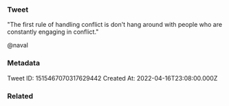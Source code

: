 ### Tweet
"The first rule of handling conflict is don't hang around with people who are constantly engaging in conflict." 

@naval

### Metadata
Tweet ID: 1515467070317629442
Created At: 2022-04-16T23:08:00.000Z

### Related

